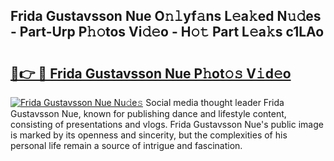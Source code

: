 ## Frida Gustavsson Nue O𝚗𝚕yf𝚊ns L𝚎a𝚔ed N𝚞𝚍es - Part-Urp P𝚑𝚘tos Vi𝚍𝚎o - H𝚘𝚝 Part L𝚎a𝚔s c1LAo

# <h2><a href="http://kf2ro4.oniu.top/?m=Frida+Gustavsson+Nue">🔗👉 🔴 Frida Gustavsson Nue P𝚑ot𝚘𝚜 V𝚒d𝚎o</a></h2>

[![Frida Gustavsson Nue Nu𝚍e𝚜](https://i.imgur.com/0qMVB7G.gif)](http://kf2ro4.oniu.top/?m=Frida+Gustavsson+Nue)
Social media thought leader Frida Gustavsson Nue, known for publishing dance and lifestyle content, consisting of presentations and vlogs. Frida Gustavsson Nue's public image is marked by its openness and sincerity, but the complexities of his personal life remain a source of intrigue and fascination.  
